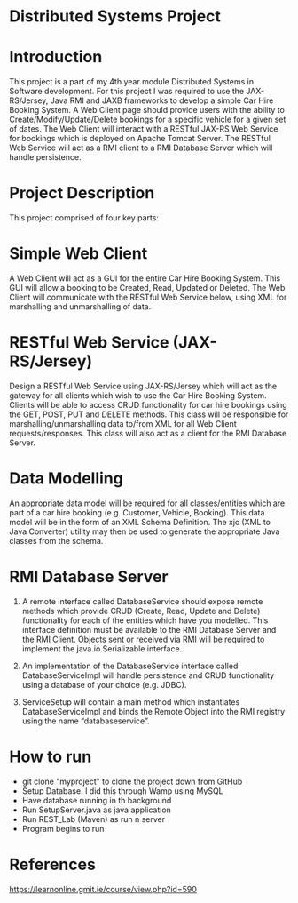 # Distributed Systems Project

# Introduction

This project is a part of my 4th year module Distributed Systems in Software development. 
For this project I was required to use the JAX-RS/Jersey, Java RMI and JAXB frameworks to develop a simple Car Hire
Booking System. A Web Client page should provide users with the ability to Create/Modify/Update/Delete
bookings for a specific vehicle for a given set of dates. The Web Client will interact with a RESTful JAX-RS
Web Service for bookings which is deployed on Apache Tomcat Server. The RESTful Web Service will act as
a RMI client to a RMI Database Server which will handle persistence.

# Project Description
This project comprised of four key parts:

# Simple Web Client 
A Web Client will act as a GUI for the entire Car Hire Booking System. This GUI will allow a booking
to be Created, Read, Updated or Deleted. The Web Client will communicate with the RESTful Web
Service below, using XML for marshalling and unmarshalling of data.

# RESTful Web Service (JAX-RS/Jersey)
Design a RESTful Web Service using JAX-RS/Jersey which will act as the gateway for all clients
which wish to use the Car Hire Booking System. Clients will be able to access CRUD functionality for
car hire bookings using the GET, POST, PUT and DELETE methods. This class will be responsible for
marshalling/unmarshalling data to/from XML for all Web Client requests/responses. This class will
also act as a client for the RMI Database Server.

# Data Modelling
An appropriate data model will be required for all classes/entities which are part of a car hire booking
(e.g. Customer, Vehicle, Booking). This data model will be in the form of an XML Schema Definition.
The xjc (XML to Java Converter) utility may then be used to generate the appropriate Java classes from
the schema.

# RMI Database Server
1. A remote interface called DatabaseService should expose remote methods which provide CRUD
(Create, Read, Update and Delete) functionality for each of the entities which have you modelled. This
interface definition must be available to the RMI Database Server and the RMI Client. Objects sent
or received via RMI will be required to implement the java.io.Serializable interface.

2. An implementation of the DatabaseService interface called DatabaseServiceImpl will handle
persistence and CRUD functionality using a database of your choice (e.g. JDBC).

3. ServiceSetup will contain a main method which instantiates DatabaseServiceImpl and binds the
Remote Object into the RMI registry using the name “databaseservice”.

# How to run
- git clone "myproject" to clone the project down from GitHub
- Setup Database. I did this through Wamp using MySQL
- Have database running in th background
- Run SetupServer.java as java application
- Run REST_Lab (Maven) as run n server
- Program begins to run

# References
https://learnonline.gmit.ie/course/view.php?id=590
